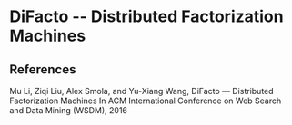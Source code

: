 # DiFacto -- Distributed Factorization Machines


## References

Mu Li, Ziqi Liu, Alex Smola, and Yu-Xiang Wang,
DiFacto — Distributed Factorization Machines
In ACM International Conference on Web Search and Data Mining (WSDM), 2016
